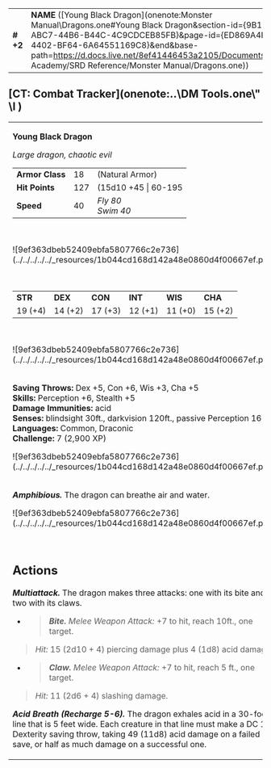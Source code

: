 |           |                                                                                                                                                                                                                                                                                                                      |        |         |         |     |       |         |
|-----------|----------------------------------------------------------------------------------------------------------------------------------------------------------------------------------------------------------------------------------------------------------------------------------------------------------------------|--------|---------|---------|-----|-------|---------|
| **\# +2** | **NAME** ([Young Black Dragon](onenote:Monster Manual\\Dragons.one#Young Black Dragon&section-id={9B13BEB9-ABC7-44B6-B44C-4C9CDCEB85FB}&page-id={ED869A4F-6755-4402-BF64-6A64551169C8}&end&base-path=https://d.docs.live.net/8ef41446453a2105/Documents/Adventure Academy/SRD Reference/Monster Manual/Dragons.one)) | **18** | **127** | **127** | \-  | Notes | 2900 XP |

## [CT: Combat Tracker](onenote:..\\DM Tools.one\\" \l )

<table><tbody><tr class="odd"><td><p><strong>Young Black Dragon</strong></p><p><em>Large dragon, chaotic evil<br />
</em></p><table><tbody><tr class="odd"><td><strong>Armor Class</strong></td><td>18</td><td>(Natural Armor)</td></tr><tr class="even"><td><strong>Hit Points</strong></td><td>127</td><td>(15d10 +45 | 60-195</td></tr><tr class="odd"><td><strong>Speed</strong></td><td>40</td><td><em>Fly 80<br />
Swim 40</em></td></tr></tbody></table><p> </p><p>![9ef363dbeb52409ebfa5807766c2e736](../../../../../_resources/1b044cd168d142a48e0860d4f00667ef.png)</p><p> </p><table><tbody><tr class="odd"><td><strong>STR</strong></td><td><strong>DEX</strong></td><td><strong>CON</strong></td><td><strong>INT</strong></td><td><strong>WIS</strong></td><td><strong>CHA</strong></td></tr><tr class="even"><td>19 (+4)</td><td>14 (+2)</td><td>17 (+3)</td><td>12 (+1)</td><td>11 (+0)</td><td>15 (+2)</td></tr></tbody></table><p> </p><p>![9ef363dbeb52409ebfa5807766c2e736](../../../../../_resources/1b044cd168d142a48e0860d4f00667ef.png)</p><p><strong><br />
Saving Throws:</strong> Dex +5, Con +6, Wis +3, Cha +5<br />
<strong>Skills:</strong> Perception +6, Stealth +5<br />
<strong>Damage Immunities:</strong> acid<br />
<strong>Senses:</strong> blindsight 30ft., darkvision 120ft., passive Perception 16<br />
<strong>Languages:</strong> Common, Draconic<br />
<strong>Challenge:</strong> 7 (2,900 XP)</p><p>![9ef363dbeb52409ebfa5807766c2e736](../../../../../_resources/1b044cd168d142a48e0860d4f00667ef.png)</p><p><em><strong><br />
Amphibious.</strong></em> The dragon can breathe air and water.</p><p>![9ef363dbeb52409ebfa5807766c2e736](../../../../../_resources/1b044cd168d142a48e0860d4f00667ef.png)</p><p> </p><h2 id="actions"><strong>Actions</strong></h2><p><em><strong>Multiattack.</strong></em> The dragon makes three attacks: one with its bite and two with its claws.</p><ul><li><blockquote><p><em><strong>Bite.</strong> Melee Weapon Attack:</em> +7 to hit, reach 10ft., one target.</p></blockquote></li></ul><blockquote><p><em>Hit:</em> 15 (2d10 + 4) piercing damage plus 4 (1d8) acid damage.</p></blockquote><ul><li><blockquote><p><em><strong>Claw.</strong> Melee Weapon Attack:</em> +7 to hit, reach 5 ft., one target.</p></blockquote></li></ul><blockquote><p><em>Hit:</em> 11 (2d6 + 4) slashing damage.</p></blockquote><p><em><strong>Acid Breath (Recharge 5-6).</strong></em> The dragon exhales acid in a 30-foot line that is 5 feet wide. Each creature in that line must make a DC 14 Dexterity saving throw, taking 49 (11d8) acid damage on a failed save, or half as much damage on a successful one.</p></td></tr></tbody></table>

